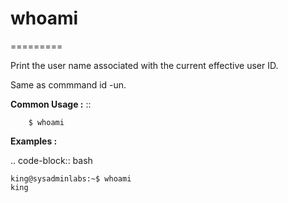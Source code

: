 # whoami
=========

Print the user name associated with the current effective user ID.

Same as commmand id -un.

**Common Usage :**  ::

		$ whoami


**Examples :**

.. code-block:: bash

	king@sysadminlabs:~$ whoami
	king
